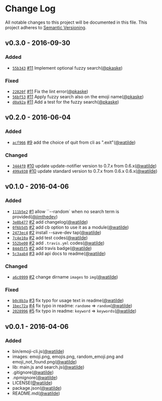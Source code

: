 # Change Log
All notable changes to this project will be documented in this file.
This project adheres to [Semantic Versioning](http://semver.org/).

## v0.3.0 - 2016-09-30
### Added
- [`55b343`](https://github.com/watilde/emoji-cli/commit/55b34344329a84b0d33fcc82dbf516059060cc26) [#11](https://github.com/watilde/emoji-cli/pull/11) Implement optional fuzzy search([@pkaske](https://github.com/pkaske))

### Fixed
- [`22820f`](https://github.com/watilde/emoji-cli/commit/22820f049e2ea6c4f1e3dcd515ed7f1f8142b09c) [#11](https://github.com/watilde/emoji-cli/pull/11) Fix the lint error([@pkaske](https://github.com/pkaske))
- [`56bf53`](https://github.com/watilde/emoji-cli/commit/56bf53c063eda02b0f7b6980316c482daad2d50b) [#11](https://github.com/watilde/emoji-cli/pull/11) Apply fuzzy search also on the emoji name([@pkaske](https://github.com/pkaske))
- [`d0a92a`](https://github.com/watilde/emoji-cli/commit/d0a92a02473d3bd37d4bab760eb95c0fe5b2b8e3) [#11](https://github.com/watilde/emoji-cli/pull/11) Add a test for the fuzzy search([@pkaske](https://github.com/pkaske))

## v0.2.0 - 2016-06-04
### Added
- [`acf966`](https://github.com/watilde/emoji-cli/commit/acf96660515dcd75f4b9909ab57b057df0dc07a9) [#9](https://github.com/watilde/emoji-cli/pull/9) add the choice of quit from cli as ".exit"([@watilde](https://github.com/watilde))

### Changed
- [`3444f0`](https://github.com/watilde/emoji-cli/pull/10/commits/3444f0fc3ce52e2d2a1a9ffae2ed5516594e5b82) [#10](https://github.com/watilde/emoji-cli/pull/10) update update-notifier version to 0.7.x from 0.6.x([@watilde](https://github.com/watilde))
- [`499a938`](https://github.com/watilde/emoji-cli/pull/10/commits/499a938642c69c77b980bdf928b54b928baae2b1) [#10](https://github.com/watilde/emoji-cli/pull/10) update standard version to 0.7.x from 0.6.x 0.6.x([@watilde](https://github.com/watilde))


## v0.1.0 - 2016-04-06
### Added
- [`111b5e2`](https://github.com/watilde/emoji-cli/commit/111b5e25a8cd5247e9dd7916c53f6d2417d71300) [#1](https://github.com/watilde/emoji-cli/pull/1) allow ``--random` when no search term is provided([@jimthedev](https://github.com/jimthedev))
- [`3e0b477`](https://github.com/watilde/emoji-cli/commit/3e0b4778eb4adff8a48d799f5af361dc2207699b) [#2](https://github.com/watilde/emoji-cli/pull/2) add changelog([@watilde](https://github.com/watilde))
- [`0f6b5d5`](https://github.com/watilde/emoji-cli/commit/0f6b5d5d825547b1406af6f4abde45833e52782b) [#2](https://github.com/watilde/emoji-cli/pull/2) add cb option to use it as a module([@watilde](https://github.com/watilde))
- [`2473ec4`](https://github.com/watilde/emoji-cli/commit/2473ec445ee99391645ec7eca538e54358772a49) [#2](https://github.com/watilde/emoji-cli/pull/2) install --save-dev tap([@watilde](https://github.com/watilde))
- [`7c4e10a`](https://github.com/watilde/emoji-cli/commit/7c4e10a0db448540cea9fcc5b632c1b6e2a361a7) [#2](https://github.com/watilde/emoji-cli/pull/2) add test codes([@watilde](https://github.com/watilde))
- [`552be00`](https://github.com/watilde/emoji-cli/commit/552be0064bae1248fcb04d2c589bee639020131a) [#2](https://github.com/watilde/emoji-cli/pull/2) add `.travis.yml` codes([@watilde](https://github.com/watilde))
- [`844d5f5`](https://github.com/watilde/emoji-cli/commit/844d5f5228fa0040f313365d4492727d2f67919f) [#2](https://github.com/watilde/emoji-cli/pull/2) add travis badge([@watilde](https://github.com/watilde))
- [`5c3aab4`](https://github.com/watilde/emoji-cli/commit/5c3aab47d7bb5e191745c60e363ab1f306bb1cfb) [#3](https://github.com/watilde/emoji-cli/pull/3) add api docs to readme([@watilde](https://github.com/watilde))


### Changed
- [`a6c0999`](https://github.com/watilde/emoji-cli/commit/a6c0999ed02088afac3989c9bbbc2cfb52e71564) [#2](https://github.com/watilde/emoji-cli/pull/2) change dirname `images` to `img`([@watilde](https://github.com/watilde))

### Fixed
- [`b0c8b3a`](https://github.com/watilde/emoji-cli/commit/b0c8b3a2ff77beb25a553f3d2e2516d2b18e72d7) [#3](https://github.com/watilde/emoji-cli/pull/3) fix typo for usage text in readme([@watilde](https://github.com/watilde))
- [`1bec72a`](https://github.com/watilde/emoji-cli/commit/1bec72a6bb6212d7bbd9844f67f608fe0efd2195) [#4](https://github.com/watilde/emoji-cli/pull/4) fix typo in readme: `randome` => `random`([@watilde](https://github.com/watilde))
- [`2028996`](https://github.com/watilde/emoji-cli/commit/20289966dd9a36a86d824ab4cc82356013f6dfb1) [#5](https://github.com/watilde/emoji-cli/pull/5) fix typo in readme: `keyword` => `keywords`([@watilde](https://github.com/watilde))

## v0.0.1 - 2016-04-06
### Added
- bin/emoji-cli.js([@watilde](https://github.com/watilde))
- images: emoji.png, emojis.png, random_emoji.png and emoji_not_found.png([@watilde](https://github.com/watilde))
- lib: main.js and search.js([@watilde](https://github.com/watilde))
- .gitignore([@watilde](https://github.com/watilde))
- .npmignore([@watilde](https://github.com/watilde))
- LICENSE([@watilde](https://github.com/watilde))
- package.json([@watilde](https://github.com/watilde))
- README.md([@watilde](https://github.com/watilde))
